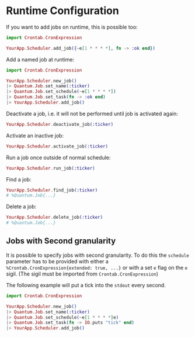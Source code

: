# Runtime Configuration

If you want to add jobs on runtime, this is possible too:

```elixir
import Crontab.CronExpression

YourApp.Scheduler.add_job({~e[1 * * * *], fn -> :ok end})
```

Add a named job at runtime:

```elixir
import Crontab.CronExpression

YourApp.Scheduler.new_job()
|> Quantum.Job.set_name(:ticker)
|> Quantum.Job.set_schedule(~e[1 * * * *])
|> Quantum.Job.set_task(fn -> :ok end)
|> YourApp.Scheduler.add_job()
```

Deactivate a job, i.e. it will not be performed until job is activated again:
```elixir
YourApp.Scheduler.deactivate_job(:ticker)
```

Activate an inactive job:
```elixir
YourApp.Scheduler.activate_job(:ticker)
```

Run a job once outside of normal schedule:
```elixir
YourApp.Scheduler.run_job(:ticker)
```

Find a job:
```elixir
YourApp.Scheduler.find_job(:ticker)
# %Quantum.Job{...}
```

Delete a job:
```elixir
YourApp.Scheduler.delete_job(:ticker)
# %Quantum.Job{...}
```

## Jobs with Second granularity

It is possible to specify jobs with second granularity.
To do this the `schedule` parameter has to be provided with either a `%Crontab.CronExpression{extended: true, ...}` or
with a set `e` flag on the `e` sigil. (The sigil must be imported from `Crontab.CronExpression`)

The following example will put a tick into the `stdout` every second.

```elixir
import Crontab.CronExpression

YourApp.Scheduler.new_job()
|> Quantum.Job.set_name(:ticker)
|> Quantum.Job.set_schedule(~e[1 * * * *]e)
|> Quantum.Job.set_task(fn -> IO.puts "tick" end)
|> YourApp.Scheduler.add_job()
```
